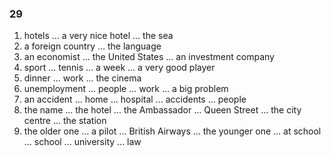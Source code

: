 ### 29
1. hotels ... a very nice hotel ... the sea
2. a foreign country ... the language
3. an economist ... the United States ... an investment company
4. sport ... tennis ... a week ... a very good player
5. dinner ... work ... the cinema
6. unemployment ... people ... work ... a big problem
7. an accident ... home ... hospital ... accidents ... people
8. the name ... the hotel ... the Ambassador ... Queen Street ... the city centre ... the station
9. the older one ... a pilot ... British Airways ... the younger one ... at school ... school ... university ... law